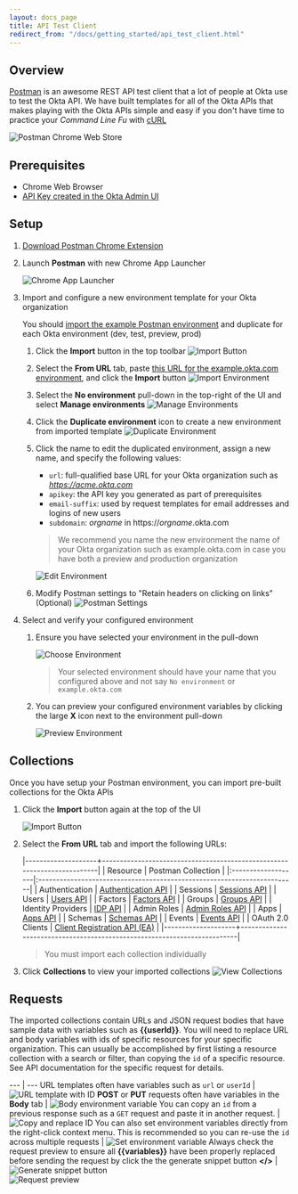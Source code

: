 ```yaml
---
layout: docs_page
title: API Test Client
redirect_from: "/docs/getting_started/api_test_client.html"
---
```


## Overview

[Postman](http://getpostman.com) is an awesome REST API test client that a lot of people at Okta use to test the Okta API.  We have built templates for all of the Okta APIs that makes playing with the Okta APIs simple and easy if you don't have time to practice your *Command Line Fu* with [cURL](http://en.wikipedia.org/wiki/CURL)

![Postman Chrome Web Store](/assets/img/postman-chrome-web-store.png)

## Prerequisites

- Chrome Web Browser
- [API Key created in the Okta Admin UI](/docs/api/getting_started/getting_a_token.html)

## Setup

1. [Download Postman Chrome Extension](https://chrome.google.com/webstore/detail/postman-rest-client-packa/fhbjgbiflinjbdggehcddcbncdddomop)
2. Launch **Postman** with new Chrome App Launcher

    ![Chrome App Launcher](/assets/img/chrome-ui-app-launcher.png "Chrome App Launcher")

3. Import and configure a new environment template for your Okta organization

    You should [import the example Postman environment](../postman/example.okta.com.environment) and duplicate for each Okta environment (dev, test, preview, prod)

    1. Click the **Import** button in the top toolbar
      ![Import Button](/assets/img/postman-ui-import-button.png "Import Button")
    2. Select the **From URL** tab, paste [this URL for the example.okta.com environment](../postman/example.okta.com.environment), and click the **Import** button
      ![Import Environment](/assets/img/postman-ui-import-env.png "Import Environment")
    3. Select the **No environment** pull-down in the top-right of the UI and select **Manage environments**
        ![Manage Environments](/assets/img/postman-ui-manage-env.png "Manage Environments")
    4. Click the **Duplicate environment** icon to create a new environment from imported template
        ![Duplicate Environment](/assets/img/postman-ui-duplicate-env.png "Duplicate Environment")
    5. Click the name to edit the duplicated environment, assign a new name, and specify the following values:

        - `url`: full-qualified base URL for your Okta organization such as *https://acme.okta.com*
        - `apikey`: the API key you generated as part of prerequisites
        - `email-suffix`: used by request templates for email addresses and logins of new users
        - `subdomain`: *orgname* in https://*orgname*.okta.com

        > We recommend you name the new environment the name of your Okta organization such as example.okta.com in case you have both a preview and production organization

        ![Edit Environment](/assets/img/postman-ui-edit-env.png "Edit Environment")
    6. Modify Postman settings to "Retain headers on clicking on links" (Optional)
      ![Postman Settings](/assets/img/postman-ui-settings.png "Postman Settings")

4. Select and verify your configured environment

    1. Ensure you have selected your environment in the pull-down

        ![Choose Environment](/assets/img/postman-ui-choose-env.png "Choose Environment")

        > Your selected environment should have your name that you configured above and not say `No environment` or `example.okta.com`

    2. You can preview your configured environment variables by clicking the large **X** icon next to the environment pull-down

        ![Preview Environment](/assets/img/postman-ui-preview-env.png "Preview Environment")

## Collections

Once you have setup your Postman environment, you can import pre-built collections for the Okta APIs

1. Click the **Import** button again at the top of the UI

    ![Import Button](/assets/img/postman-ui-import-button.png "Import Button")

2. Select the **From URL** tab and import the following URLs:

    |--------------------+-------------------------------------------------------------------------|
    | Resource           | Postman Collection                                                      |
    |:-------------------|:------------------------------------------------------------------------|
    | Authentication     | [Authentication API](../postman/authentication.json)                    |
    | Sessions           | [Sessions API](../postman/sessions.json)                                |
    | Users              | [Users API](../postman/users.json)                                      |
    | Factors            | [Factors API](../postman/factors.json)                                  |
    | Groups             | [Groups API](../postman/groups.json)                                    |
    | Identity Providers | [IDP API](../postman/idps.json)                                         |
    | Admin Roles        | [Admin Roles API](../postman/admin-roles.json)                          |
    | Apps               | [Apps API](../postman/apps.json)                                        |
    | Schemas            | [Schemas API](../postman/schemas.json)                                  |
    | Events             | [Events API](../postman/events.json)                                    |
    | OAuth 2.0 Clients  | [Client Registration API (EA)](../postman/client-registration.json)     |
    |--------------------+-------------------------------------------------------------------------|

    > You must import each collection individually

3. Click **Collections** to view your imported collections
  ![View Collections](/assets/img/postman-ui-collections.png "View Collections")

## Requests

The imported collections contain URLs and JSON request bodies that have sample data with variables such as **\{\{userId\}\}**.  You will need to replace URL and body variables with ids of specific resources for your specific organization.  This can usually be accomplished by first listing a resource collection with a search or filter, than copying the `id` of a specific resource.  See API documentation for the specific request for details.

--- | ---
URL templates often have variables such as `url` or `userId` | ![URL template with ID](/assets/img/postman-ui-replace-id.png "URL template with ID")
**POST** or **PUT** requests often have variables in the **Body** tab | ![Body environment variable](/assets/img/postman-ui-body-variable.png "Body environment variable")
You can copy an `id` from a previous response such as a `GET` request and paste it in another request. | ![Copy and replace ID](/assets/img/postman-ui-paste-id.png "Copy and replace ID in URL")
You can also set environment variables directly from the right-click context menu.  This is recommended so you can re-use the `id` across multiple requests | ![Set environment variable](/assets/img/postman-ui-set-variable-id.png "Set environment variable")
Always check the request preview to ensure all **\{\{variables\}\}** have been properly replaced before sending the request by click the the generate snippet button **</>**  | ![Generate snippet button](/assets/img/postman-ui-gen-snip-button.png "Generate snippet button") <br> ![Request preview](/assets/img/postman-ui-req-prevew.png "Request preview")

